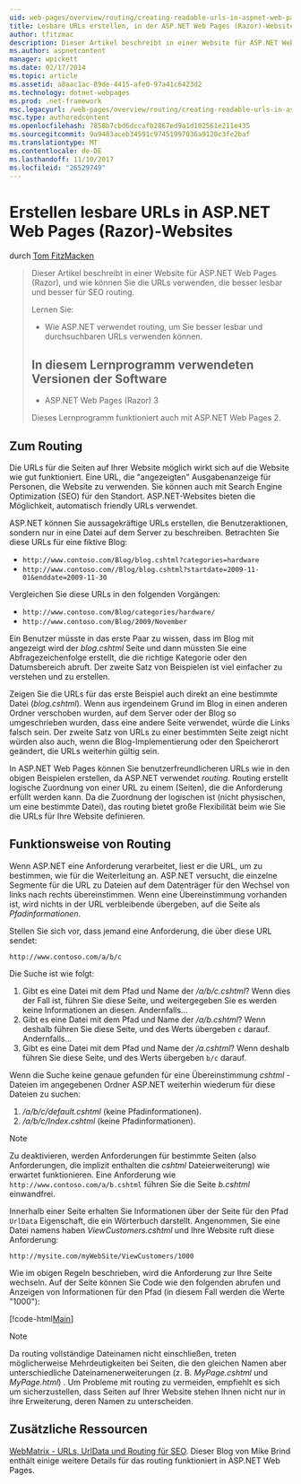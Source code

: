 ```yaml
---
uid: web-pages/overview/routing/creating-readable-urls-in-aspnet-web-pages-sites
title: Lesbare URLs erstellen, in der ASP.NET Web Pages (Razor)-Websites | Microsoft Docs
author: tfitzmac
description: Dieser Artikel beschreibt in einer Website für ASP.NET Web Pages (Razor), und wie können Sie die URLs verwenden, die besser lesbar und besser für SEO routing. Was sind Sie in der...
ms.author: aspnetcontent
manager: wpickett
ms.date: 02/17/2014
ms.topic: article
ms.assetid: a8aac1ac-89de-4415-afe0-97a41c6423d2
ms.technology: dotnet-webpages
ms.prod: .net-framework
msc.legacyurl: /web-pages/overview/routing/creating-readable-urls-in-aspnet-web-pages-sites
msc.type: authoredcontent
ms.openlocfilehash: 7858b7cbd6dccafb2867ed9a1d102561e211e435
ms.sourcegitcommit: 9a9483aceb34591c97451997036a9120c3fe2baf
ms.translationtype: MT
ms.contentlocale: de-DE
ms.lasthandoff: 11/10/2017
ms.locfileid: "26529749"
---
```

<a name="creating-readable-urls-in-aspnet-web-pages-razor-sites"></a>Erstellen lesbare URLs in ASP.NET Web Pages (Razor)-Websites
====================
durch [Tom FitzMacken](https://github.com/tfitzmac)

> Dieser Artikel beschreibt in einer Website für ASP.NET Web Pages (Razor), und wie können Sie die URLs verwenden, die besser lesbar und besser für SEO routing.
> 
> Lernen Sie:
> 
> - Wie ASP.NET verwendet routing, um Sie besser lesbar und durchsuchbaren URLs verwenden können.
>   
> 
> ## <a name="software-versions-used-in-the-tutorial"></a>In diesem Lernprogramm verwendeten Versionen der Software
> 
> 
> - ASP.NET Web Pages (Razor) 3
>   
> 
> Dieses Lernprogramm funktioniert auch mit ASP.NET Web Pages 2.


## <a name="about-routing"></a>Zum Routing

Die URLs für die Seiten auf Ihrer Website möglich wirkt sich auf die Website wie gut funktioniert. Eine URL, die &quot;angezeigten&quot; Ausgabenanzeige für Personen, die Website zu verwenden. Sie können auch mit Search Engine Optimization (SEO) für den Standort. ASP.NET-Websites bieten die Möglichkeit, automatisch friendly URLs verwendet.

ASP.NET können Sie aussagekräftige URLs erstellen, die Benutzeraktionen, sondern nur in eine Datei auf dem Server zu beschreiben. Betrachten Sie diese URLs für eine fiktive Blog:

- `http://www.contoso.com/Blog/blog.cshtml?categories=hardware`
- `http://www.contoso.com//Blog/blog.cshtml?startdate=2009-11-01&enddate=2009-11-30`

Vergleichen Sie diese URLs in den folgenden Vorgängen:

- `http://www.contoso.com/Blog/categories/hardware/`
- `http://www.contoso.com/Blog/2009/November`

Ein Benutzer müsste in das erste Paar zu wissen, dass im Blog mit angezeigt wird der *blog.cshtml* Seite und dann müssten Sie eine Abfragezeichenfolge erstellt, die die richtige Kategorie oder den Datumsbereich abruft. Der zweite Satz von Beispielen ist viel einfacher zu verstehen und zu erstellen.

Zeigen Sie die URLs für das erste Beispiel auch direkt an eine bestimmte Datei (*blog.cshtml*). Wenn aus irgendeinem Grund im Blog in einen anderen Ordner verschoben wurden, auf dem Server oder der Blog so umgeschrieben wurden, dass eine andere Seite verwendet, würde die Links falsch sein. Der zweite Satz von URLs zu einer bestimmten Seite zeigt nicht würden also auch, wenn die Blog-Implementierung oder den Speicherort geändert, die URLs weiterhin gültig sein.

In ASP.NET Web Pages können Sie benutzerfreundlicheren URLs wie in den obigen Beispielen erstellen, da ASP.NET verwendet *routing*. Routing erstellt logische Zuordnung von einer URL zu einem (Seiten), die die Anforderung erfüllt werden kann. Da die Zuordnung der logischen ist (nicht physischen, um eine bestimmte Datei), das routing bietet große Flexibilität beim wie Sie die URLs für Ihre Website definieren.

## <a name="how-routing-works"></a>Funktionsweise von Routing

Wenn ASP.NET eine Anforderung verarbeitet, liest er die URL, um zu bestimmen, wie für die Weiterleitung an. ASP.NET versucht, die einzelne Segmente für die URL zu Dateien auf dem Datenträger für den Wechsel von links nach rechts übereinstimmen. Wenn eine Übereinstimmung vorhanden ist, wird nichts in der URL verbleibende übergeben, auf die Seite als *Pfadinformationen*.

Stellen Sie sich vor, dass jemand eine Anforderung, die über diese URL sendet:

`http://www.contoso.com/a/b/c`

Die Suche ist wie folgt:

1. Gibt es eine Datei mit dem Pfad und Name der */a/b/c.cshtml*? Wenn dies der Fall ist, führen Sie diese Seite, und weitergegeben Sie es werden keine Informationen an diesen. Andernfalls...
2. Gibt es eine Datei mit dem Pfad und Name der */a/b.cshtml*? Wenn deshalb führen Sie diese Seite, und des Werts übergeben `c` darauf. Andernfalls...
3. Gibt es eine Datei mit dem Pfad und Name der */a.cshtml*? Wenn deshalb führen Sie diese Seite, und des Werts übergeben `b/c` darauf.

Wenn die Suche keine genaue gefunden für eine Übereinstimmung *cshtml* -Dateien im angegebenen Ordner ASP.NET weiterhin wiederum für diese Dateien zu suchen:

1. */a/b/c/default.cshtml* (keine Pfadinformationen).
2. */a/b/c/Index.cshtml* (keine Pfadinformationen).

> [!NOTE]
> Zu deaktivieren, werden Anforderungen für bestimmte Seiten (also Anforderungen, die implizit enthalten die *cshtml* Dateierweiterung) wie erwartet funktionieren. Eine Anforderung wie `http://www.contoso.com/a/b.cshtml` führen Sie die Seite *b.cshtml* einwandfrei.


Innerhalb einer Seite erhalten Sie Informationen über der Seite für den Pfad `UrlData` Eigenschaft, die ein Wörterbuch darstellt. Angenommen, Sie eine Datei namens haben *ViewCustomers.cshtml* und Ihre Website ruft diese Anforderung:

`http://mysite.com/myWebSite/ViewCustomers/1000`

Wie im obigen Regeln beschrieben, wird die Anforderung zur Ihre Seite wechseln. Auf der Seite können Sie Code wie den folgenden abrufen und Anzeigen von Informationen für den Pfad (in diesem Fall werden die Werte &quot;1000&quot;):

[!code-html[Main](creating-readable-urls-in-aspnet-web-pages-sites/samples/sample1.html)]

> [!NOTE]
> Da routing vollständige Dateinamen nicht einschließen, treten möglicherweise Mehrdeutigkeiten bei Seiten, die den gleichen Namen aber unterschiedliche Dateinamenerweiterungen (z. B. *MyPage.cshtml* und *MyPage.html*) . Um Probleme mit routing zu vermeiden, empfiehlt es sich um sicherzustellen, dass Seiten auf Ihrer Website stehen Ihnen nicht nur in ihre Erweiterung, deren Namen zu unterscheiden.


<a id="Additional_Resources"></a>
## <a name="additional-resources"></a>Zusätzliche Ressourcen

[WebMatrix - URLs, UrlData und Routing für SEO](http://www.mikesdotnetting.com/Article/165/WebMatrix-URLs-UrlData-and-Routing-for-SEO). Dieser Blog von Mike Brind enthält einige weitere Details für das routing funktioniert in ASP.NET Web Pages.
